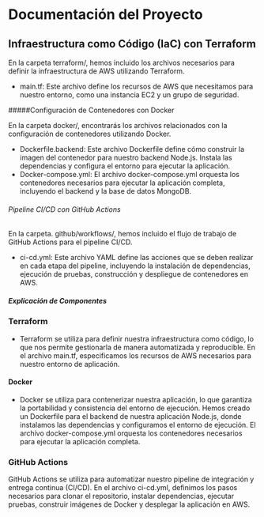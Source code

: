 # Documentación del Proyecto
##  Infraestructura como Código (IaC) con Terraform

En la carpeta terraform/, hemos incluido los archivos necesarios para definir la infraestructura de AWS utilizando Terraform.
-	main.tf: Este archivo define los recursos de AWS que necesitamos para nuestro entorno, como una instancia EC2 y un grupo de seguridad.

#####Configuración de Contenedores con Docker

En la carpeta docker/, encontrarás los archivos relacionados con la configuración de contenedores utilizando Docker.
- Dockerfile.backend: Este archivo Dockerfile define cómo construir la imagen del contenedor para nuestro backend Node.js. Instala las dependencias y configura el entorno para ejecutar la aplicación.
- Docker-compose.yml: El archivo docker-compose.yml orquesta los contenedores necesarios para ejecutar la aplicación completa, incluyendo el backend y la base de datos MongoDB.

###### Pipeline CI/CD con GitHub Actions
En la carpeta. github/workflows/, hemos incluido el flujo de trabajo de GitHub Actions para el pipeline CI/CD.

-	ci-cd.yml: Este archivo YAML define las acciones que se deben realizar en cada etapa del pipeline, incluyendo la instalación de dependencias, ejecución de pruebas, construcción y despliegue de contenedores en AWS.

##### Explicación de Componentes
### Terraform
- Terraform se utiliza para definir nuestra infraestructura como código, lo que nos permite gestionarla de manera automatizada y reproducible. En el archivo main.tf, especificamos los recursos de AWS necesarios para nuestro entorno de aplicación.
 #### Docker
- Docker se utiliza para contenerizar nuestra aplicación, lo que garantiza la portabilidad y consistencia del entorno de ejecución. Hemos creado un Dockerfile para el backend de nuestra aplicación Node.js, donde instalamos las dependencias y configuramos el entorno de ejecución. El archivo docker-compose.yml orquesta los contenedores necesarios para ejecutar la aplicación completa.

### GitHub Actions
  
GitHub Actions se utiliza para automatizar nuestro pipeline de integración y entrega continua (CI/CD). En el archivo ci-cd.yml, definimos los pasos necesarios para clonar el repositorio, instalar dependencias, ejecutar pruebas, construir imágenes de Docker y desplegar la aplicación en AWS.
